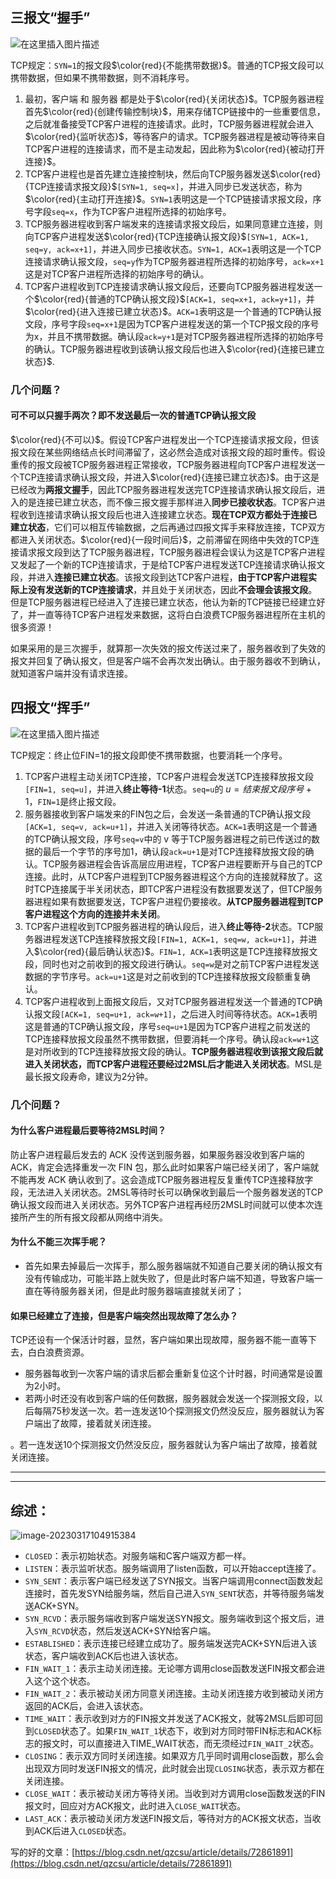 ﻿## 三报文“握手”
![在这里插入图片描述](./assets/20200621160425520.png)

TCP规定：`SYN=1`的报文段$\color{red}{不能携带数据}$。普通的TCP报文段可以携带数据，但如果不携带数据，则不消耗序号。

1. 最初，客户端 和 服务器 都是处于$\color{red}{关闭状态}$。TCP服务器进程首先$\color{red}{创建传输控制块}$，用来存储TCP链接中的一些重要信息，之后就准备接受TCP客户进程的连接请求。此时，TCP服务器进程就会进入$\color{red}{监听状态}$，等待客户的请求。TCP服务器进程是被动等待来自TCP客户进程的连接请求，而不是主动发起，因此称为$\color{red}{被动打开连接}$。
2. TCP客户进程也是首先建立连接控制块，然后向TCP服务器发送$\color{red}{TCP连接请求报文段}$`[SYN=1, seq=x]`，并进入同步已发送状态，称为$\color{red}{主动打开连接}$。`SYN=1`表明这是一个TCP链接请求报文段，序号字段`seq=x`，作为TCP客户进程所选择的初始序号。
3. TCP服务器进程收到客户端发来的连接请求报文段后，如果同意建立连接，则向TCP客户进程发送$\color{red}{TCP连接确认报文段}$`[SYN=1, ACK=1, seq=y, ack=x+1]`，并进入同步已接收状态。`SYN=1, ACK=1`表明这是一个TCP连接请求确认报文段，`seq=y`作为TCP服务器进程所选择的初始序号，`ack=x+1`这是对TCP客户进程所选择的初始序号的确认。
4. TCP客户进程收到TCP连接请求确认报文段后，还要向TCP服务器进程发送一个$\color{red}{普通的TCP确认报文段}$`[ACK=1, seq=x+1, ack=y+1]`，并$\color{red}{进入连接已建立状态}$。`ACK=1`表明这是一个普通的TCP确认报文段，序号字段`seq=x+1`是因为TCP客户进程发送的第一个TCP报文段的序号为x，并且不携带数据。确认段`ack=y+1`是对TCP服务器进程所选择的初始序号的确认。TCP服务器进程收到该确认报文段后也进入$\color{red}{连接已建立状态}$.

### 几个问题？

#### 可不可以只握手两次？即不发送最后一次的普通TCP确认报文段

$\color{red}{不可以}$。假设TCP客户进程发出一个TCP连接请求报文段，但该报文段在某些网络结点长时间滞留了，这必然会造成对该报文段的超时重传。假设重传的报文段被TCP服务器进程正常接收，TCP服务器进程向TCP客户进程发送一个TCP连接请求确认报文段，并进入$\color{red}{连接已建立状态}$。由于这是已经改为**两报文握手**，因此TCP服务器进程发送完TCP连接请求确认报文段后，进入的是连接已建立状态，而不像三报文握手那样进入**同步已接收状态**。TCP客户进程收到连接请求确认报文段后也进入连接建立状态。**现在TCP双方都处于连接已建立状态**，它们可以相互传输数据，之后再通过四报文挥手来释放连接，TCP双方都进入关闭状态。$\color{red}{一段时间后}$，之前滞留在网络中失效的TCP连接请求报文段到达了TCP服务器进程，TCP服务器进程会误认为这是TCP客户进程又发起了一个新的TCP连接请求，于是给TCP客户进程发送TCP连接请求确认报文段，并进入**连接已建立状态**。该报文段到达TCP客户进程，**由于TCP客户进程实际上没有发送新的TCP连接请求**，并且处于关闭状态，因此**不会理会该报文段**。但是TCP服务器进程已经进入了连接已建立状态，他认为新的TCP链接已经建立好了，并一直等待TCP客户进程发来数据，这将白白浪费TCP服务器进程所在主机的很多资源！

如果采用的是三次握手，就算那一次失效的报文传送过来了，服务器收到了失效的报文并回复了确认报文，但是客户端不会再次发出确认。由于服务器收不到确认，就知道客户端并没有请求连接。

## 四报文“挥手”
![在这里插入图片描述](./assets/20200621160452735.png)

TCP规定：终止位FIN=1的报文段即使不携带数据，也要消耗一个序号。

1. TCP客户进程主动关闭TCP连接，TCP客户进程会发送TCP连接释放报文段`[FIN=1, seq=u]`，并进入**终止等待-1**状态。`seq=u`的 $u = 结束报文段序号+1$，`FIN=1`是终止报文段。
2. 服务器接收到客户端发来的FIN包之后，会发送一条普通的TCP确认报文段`[ACK=1, seq=v, ack=u+1]`，并进入关闭等待状态。`ACK=1`表明这是一个普通的TCP确认报文段，序号`seq=v`中的 v 等于TCP服务器进程之前已传送过的数据的最后一个字节的序号加1，确认段`ack=u+1`是对TCP连接释放报文段的确认。TCP服务器进程会告诉高层应用进程，TCP客户进程要断开与自己的TCP连接。此时，从TCP客户进程到TCP服务器进程这个方向的连接就释放了。这时TCP连接属于半关闭状态，即TCP客户进程没有数据要发送了，但TCP服务器进程如果有数据要发送，TCP客户进程仍要接收。**从TCP服务器进程到TCP客户进程这个方向的连接并未关闭**。
3. TCP客户进程收到TCP服务器进程的确认段后，进入**终止等待-2**状态。TCP服务器进程发送TCP连接释放报文段`[FIN=1, ACK=1, seq=w, ack=u+1]`，并进入$\color{red}{最后确认状态}$。`FIN=1, ACK=1`表明这是TCP连接释放报文段，同时也对之前收到的报文段进行确认。`seq=w`是对之前TCP客户进程发送数据的字节序号。`ack=u+1`这是对之前收到的TCP连接释放报文段额重复确认。 
4. TCP客户进程收到上面报文段后，又对TCP服务器进程发送一个普通的TCP确认报文段`[ACK=1, seq=u+1, ack=w+1]`，之后进入时间等待状态。`ACK=1`表明这是普通的TCP确认报文段，序号`seq=u+1`是因为TCP客户进程之前发送的TCP连接释放报文段虽然不携带数据，但要消耗一个序号。确认段`ack=w+1`这是对所收到的TCP连接释放报文段的确认。**TCP服务器进程收到该报文段后就进入关闭状态，而TCP客户进程还要经过2MSL后才能进入关闭状态**。MSL是最长报文段寿命，建议为2分钟。

### 几个问题？

#### 为什么客户进程最后要等待2MSL时间？

防止客户进程最后发去的 ACK 没传送到服务器，如果服务器没收到客户端的 ACK，肯定会选择重发一次 FIN 包，那么此时如果客户端已经关闭了，客户端就不能再发 ACK 确认收到了。这会造成TCP服务器进程反复重传TCP连接释放字段，无法进入关闭状态。2MSL等待时长可以确保收到最后一个服务器发送的TCP确认报文段而进入关闭状态。另外TCP客户进程再经历2MSL时间就可以使本次连接所产生的所有报文段都从网络中消失。

#### 为什么不能三次挥手呢？

- 首先如果去掉最后一次挥手，那么服务器端就不知道自己要关闭的确认报文有没有传输成功，可能半路上就失败了，但是此时客户端不知道，导致客户端一直在等待服务器关闭，但是此时服务器端直接就关闭了；

#### 如果已经建立了连接，但是客户端突然出现故障了怎么办？

TCP还设有一个保活计时器，显然，客户端如果出现故障，服务器不能一直等下去，白白浪费资源。

- 服务器每收到一次客户端的请求后都会重新复位这个计时器，时间通常是设置为2小时。	
- 若两小时还没有收到客户端的任何数据，服务器就会发送一个探测报文段，以后每隔75秒发送一次。若一连发送10个探测报文仍然没反应，服务器就认为客户端出了故障，接着就关闭连接。
  

。若一连发送10个探测报文仍然没反应，服务器就认为客户端出了故障，接着就关闭连接。

***

***
## 综述：
![image-20230317104915384](./assets/image-20230317104915384.png)

- `CLOSED`：表示初始状态。对服务端和C客户端双方都一样。
- `LISTEN`：表示监听状态。服务端调用了listen函数，可以开始accept连接了。
 - `SYN_SENT`：表示客户端已经发送了SYN报文。当客户端调用connect函数发起连接时，首先发SYN给服务端，然后自己进入`SYN_SENT`状态，并等待服务端发送ACK+SYN。
 -   `SYN_RCVD`：表示服务端收到客户端发送SYN报文。服务端收到这个报文后，进入`SYN_RCVD`状态，然后发送ACK+SYN给客户端。
- `ESTABLISHED`：表示连接已经建立成功了。服务端发送完ACK+SYN后进入该状态，客户端收到ACK后也进入该状态。
- `FIN_WAIT_1`：表示主动关闭连接。无论哪方调用close函数发送FIN报文都会进入这个这个状态。
- `FIN_WAIT_2`：表示被动关闭方同意关闭连接。主动关闭连接方收到被动关闭方返回的ACK后，会进入该状态。
- `TIME_WAIT`：表示收到对方的FIN报文并发送了ACK报文，就等2MSL后即可回到`CLOSED`状态了。如果`FIN_WAIT_1`状态下，收到对方同时带FIN标志和ACK标志的报文时，可以直接进入TIME_WAIT状态，而无须经过`FIN_WAIT_2`状态。
- `CLOSING`：表示双方同时关闭连接。如果双方几乎同时调用close函数，那么会出现双方同时发送FIN报文的情况，此时就会出现`CLOSING`状态，表示双方都在关闭连接。
- `CLOSE_WAIT`：表示被动关闭方等待关闭。当收到对方调用close函数发送的FIN报文时，回应对方ACK报文，此时进入`CLOSE_WAIT`状态。
- `LAST_ACK`：表示被动关闭方发送FIN报文后，等待对方的ACK报文状态，当收到ACK后进入`CLOSED`状态。

写的好的文章：[https://blog.csdn.net/qzcsu/article/details/72861891](https://blog.csdn.net/qzcsu/article/details/72861891)
